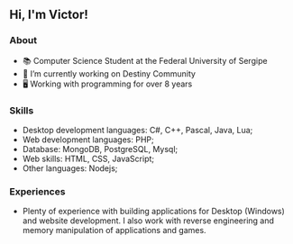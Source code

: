 ## Hi, I'm Victor!
### About
- 📚 Computer Science Student at the Federal University of Sergipe
- 🔭 I’m currently working on Destiny Community
- 🖥️ Working with programming for over 8 years

### Skills
 - Desktop development languages: C#, C++, Pascal, Java, Lua; 
 - Web development languages: PHP;
 - Database: MongoDB, PostgreSQL, Mysql;
 - Web skills: HTML, CSS, JavaScript;
 - Other languages: Nodejs;

### Experiences
  - Plenty of experience with building applications for Desktop (Windows) and website development. I also work with reverse engineering and memory manipulation of applications and games.
